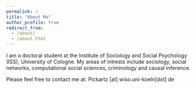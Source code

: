 ```yaml
---
permalink: /
title: "About Me"
author_profile: true
redirect_from: 
  - /about/
  - /about.html
---
```


I am a doctoral student at the Institute of Sociology and Social Psychology (ISS), University of Cologne.
My areas of intrests include sociology, social networks, computational social sciences, criminology and causal inference.

Please feel free to contact me at: Pickartz [at] wiso.uni-koeln[dot] de
